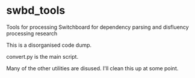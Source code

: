 swbd_tools
==========

Tools for processing Switchboard for dependency parsing and disfluency processing research

This is a disorganised code dump.

convert.py is the main script.

Many of the other utilities are disused. I'll clean this up at some point.
